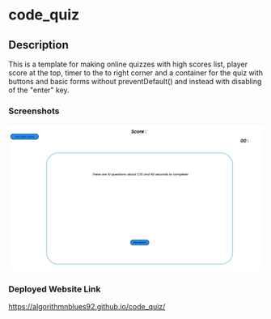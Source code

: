 # code_quiz

## Description

This is a template for making online quizzes with high scores list, player score at the top, timer to the to right corner and a container for the quiz with buttons and basic forms without preventDefault() and instead with disabling of the "enter" key.

### Screenshots

![Desktop Version](assets/images/codequiz_desktop.png)


### Deployed Website Link

https://algorithmnblues92.github.io/code_quiz/